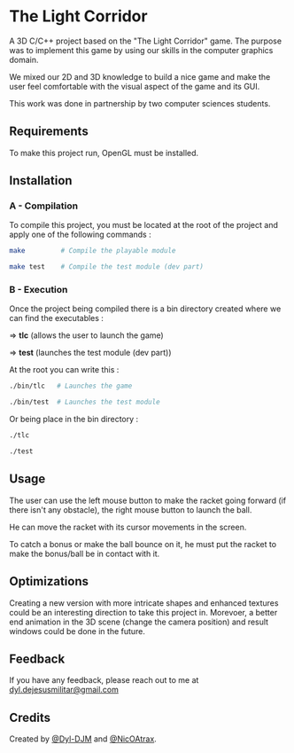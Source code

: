 
# The Light Corridor

A 3D C/C++ project based on the "The Light Corridor" game. The purpose was to implement this game by using our skills in the computer graphics domain.

We mixed our 2D and 3D knowledge to build a nice game and make the user feel comfortable with the visual aspect of the game and its GUI.



This work was done in partnership by two computer sciences students.






## Requirements

To make this project run, OpenGL must be installed.
## Installation

### A - Compilation

To compile this project, you must be located at the root of the project and apply one of the following commands :


```bash
make         # Compile the playable module

make test    # Compile the test module (dev part)
```

### B - Execution

Once the project being compiled there is a bin directory created where we can find the executables :

=> **tlc**  (allows the user to launch the game)

=> **test** (launches the test module (dev part))

At the root you can write this : 

```bash
./bin/tlc   # Launches the game

./bin/test  # Launches the test module
```

Or being place in the bin directory : 

```bash
./tlc

./test 
```

    
## Usage

The user can use the left mouse button to make the racket going forward (if there isn't any obstacle), the right mouse button to launch the ball.

He can move the racket with its cursor movements in the screen.

To catch a bonus or make the ball bounce on it, he must put the racket to make the bonus/ball be in contact with it.







## Optimizations

Creating a new version with more intricate shapes and enhanced textures could be an interesting direction to take this project in. Morevoer, a better end animation in the 3D scene (change the camera position) and result windows could be done in the future.



## Feedback

If you have any feedback, please reach out to me at dyl.dejesusmilitar@gmail.com




## Credits

Created by [@Dyl-DJM](https://www.github.com/Dyl-DJM) and [@NicOAtrax](https://www.github.com/NicOAtrax).


